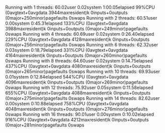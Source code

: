 Running with 1 threads:
60.02user 0.02system 1:00.05elapsed 99%CPU (0avgtext+0avgdata 3944maxresident)k
0inputs+0outputs (0major+250minor)pagefaults 0swaps
Running with 2 threads:
60.51user 0.00system 0:45.31elapsed 133%CPU (0avgtext+0avgdata 3988maxresident)k
0inputs+0outputs (0major+249minor)pagefaults 0swaps
Running with 4 threads:
60.69user 0.02system 0:26.40elapsed 229%CPU (0avgtext+0avgdata 4128maxresident)k
0inputs+0outputs (0major+256minor)pagefaults 0swaps
Running with 6 threads:
62.32user 0.03system 0:18.79elapsed 331%CPU (0avgtext+0avgdata 4164maxresident)k
0inputs+0outputs (0major+260minor)pagefaults 0swaps
Running with 8 threads:
64.60user 0.02system 0:14.75elapsed 437%CPU (0avgtext+0avgdata 4080maxresident)k
0inputs+0outputs (0major+265minor)pagefaults 0swaps
Running with 10 threads:
69.93user 0.01system 0:12.84elapsed 544%CPU (0avgtext+0avgdata 4096maxresident)k
0inputs+0outputs (0major+269minor)pagefaults 0swaps
Running with 12 threads:
75.92user 0.05system 0:11.58elapsed 655%CPU (0avgtext+0avgdata 4088maxresident)k
0inputs+0outputs (0major+275minor)pagefaults 0swaps
Running with 14 threads:
82.62user 0.00system 0:10.88elapsed 758%CPU (0avgtext+0avgdata 4048maxresident)k
0inputs+0outputs (0major+276minor)pagefaults 0swaps
Running with 16 threads:
90.01user 0.00system 0:10.02elapsed 916%CPU (0avgtext+0avgdata 4212maxresident)k
0inputs+0outputs (0major+281minor)pagefaults 0swaps
